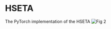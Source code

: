 # HSETA
The PyTorch implementation of the HSETA
![Fig  2](https://user-images.githubusercontent.com/47840561/148047733-0476fa68-64ba-4206-8efe-57f06df90f39.png)
